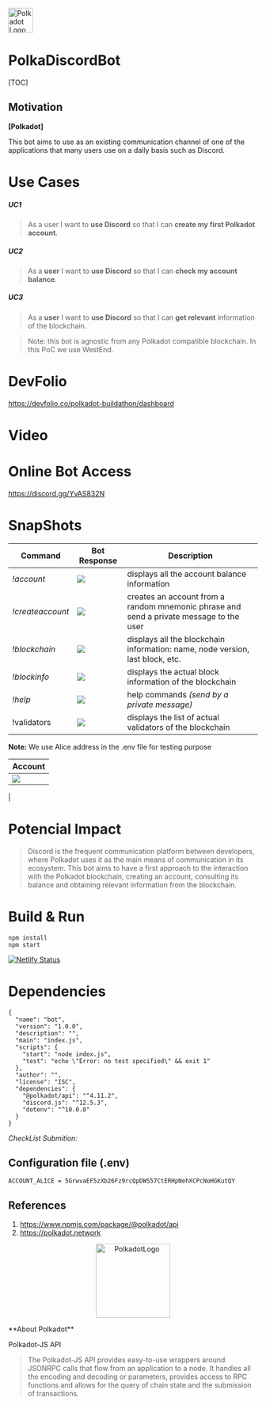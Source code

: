 
<p align="left">
<a href="https://polkadot.network/" target="_blank">
<img src="https://i.imgur.com/WYB7YHR.png" width="50" alt="Polkadot Logo">
</a>
</p>

# PolkaDiscordBot

[TOC]
## **Motivation**

**[Polkadot]**

This bot aims to use as an existing communication channel of one of the applications that many users use on a daily basis such as Discord. 




# Use Cases 

##### UC1
> As a user I want to **use Discord** so that I can  **create my first Polkadot account**.

##### UC2
> As a **user** I want to **use Discord** so that I can **check my account balance**.
##### UC3
> As a **user** I want to **use Discord** so that I can **get relevant** information of the blockchain.


>Note: this bot is agnostic from any Polkadot compatible blockchain. In this PoC we use WestEnd.


# DevFolio
https://devfolio.co/polkadot-buildathon/dashboard


# Video 


# Online Bot Access

https://discord.gg/YvAS832N

# SnapShots





| Command    | Bot Response | Description |
| -------- | -------- | -------- | 
|  *!account*  |   ![](https://i.imgur.com/qQOQ5Nm.png)  | displays all the account balance information | 
|  *!createaccount* | ![](https://i.imgur.com/zjG3322.png)   | creates an account from a random mnemonic phrase and send a private message to the user 
| *!blockchain* |  ![](https://i.imgur.com/yuXvlvn.png)    | displays all the blockchain information: name, node version, last block, etc.| 
| *!blockinfo*     | ![](https://i.imgur.com/T1ifdhi.png)| displays the actual block information of the blockchain  | 
|  *!help* | ![](https://i.imgur.com/ZdGdNnh.png)   | help commands *(send by a private message)* 
|  !validators |![](https://i.imgur.com/PbsmVYg.png)      | displays the list of actual validators of the blockchain| 



**Note:** We use Alice address in the .env file for testing purpose





| Account| 
| -------- | 
| ![](https://i.imgur.com/zeJDgyv.png)
 |


# Potencial Impact 


>Discord is the frequent communication platform between developers, where Polkadot uses it as the main means of communication in its ecosystem. This bot aims to have a first approach to the interaction with the Polkadot blockchain, creating an account, consulting its balance and obtaining relevant information from the blockchain.




# Build & Run 

```
npm install
npm start

```
[![Netlify Status](https://api.netlify.com/api/v1/badges/322d5815-fb6a-4edf-bed1-1e13db5e77dd/deploy-status)](https://app.netlify.com/sites/tender-raman-985fdb/deploys)

# Dependencies


```json=
{
  "name": "bot",
  "version": "1.0.0",
  "description": "",
  "main": "index.js",
  "scripts": {
    "start": "node index.js",
    "test": "echo \"Error: no test specified\" && exit 1"
  },
  "author": "",
  "license": "ISC",
  "dependencies": {
    "@polkadot/api": "^4.11.2",
    "discord.js": "^12.5.3",
    "dotenv": "^10.0.0"
  }
}

```


*CheckList Submition:*


## Configuration file (.env)

```
ACCOUNT_ALICE = 5GrwvaEF5zXb26Fz9rcQpDWS57CtERHpNehXCPcNoHGKutQY

```


## References

1. https://www.npmjs.com/package/@polkadot/api
2. https://polkadot.network

<p align="center">
<a href="https://polkadot.network/" target="_blank">
<img src="https://i.imgur.com/WYB7YHR.png" width="150" alt="PolkadotLogo">
</a>
</p>
**About Polkadot**

Polkadot-JS API 
> The Polkadot-JS API provides easy-to-use wrappers around JSONRPC calls that flow from an application to a node. It handles all the encoding and decoding or parameters, provides access to RPC functions and allows for the query of chain state and the submission of transactions.


